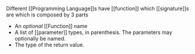 Different [[Programming Language]]s have [[function]] which [[signature]]s are which is composed by 3 parts

- An _optional_ [[Function]] name
- A list of [[parameter]] types, in parenthesis. The parameters may optionally be named.
- The type of the return value.